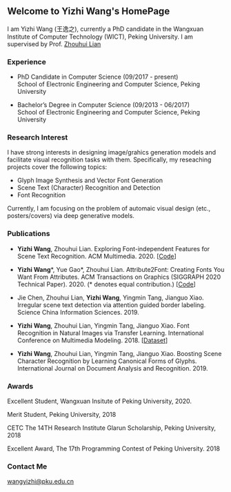 ## Welcome to Yizhi Wang's HomePage

I am Yizhi Wang (王逸之), currently a PhD candidate in the Wangxuan Institute of Computer Technology (WICT), Peking University. I am supervised by Prof. [Zhouhui Lian](https://www.icst.pku.edu.cn/zlian/)

### Experience

* PhD Candidate in Computer Science (09/2017 - present) <br/>
School of Electronic Engineering and Computer Science, Peking University

* Bachelor’s Degree in Computer Science (09/2013 - 06/2017) <br/>
School of Electronic Engineering and Computer Science, Peking University

### Research Interest
I have strong interests in designing image/grahics generation models and facilitate visual recognition tasks with them.
Specifically, my reseaching projects cover the following topics:
* Glyph Image Synthesis and Vector Font Generation
* Scene Text (Character) Recognition and Detection
* Font Recognition

Currently, I am focusing on the problem of automaic visual design (etc., posters/covers) via deep generative models.

### Publications
* **Yizhi Wang**, Zhouhui Lian. Exploring Font-independent Features for Scene Text Recognition. ACM Multimedia. 2020. [[Code](https://actasidiot.github.io/EFIFSTR)]

* **Yizhi Wang**\*, Yue Gao\*, Zhouhui Lian. Attribute2Font: Creating Fonts You Want From Attributes. ACM Transactions on Graphics (SIGGRAPH 2020 Technical Paper). 2020. (* denotes equal contribution.) [[Code](https://hologerry.github.io/Attr2Font/)]

* Jie Chen, Zhouhui Lian, **Yizhi Wang**, Yingmin Tang, Jianguo Xiao. Irregular scene text detection via attention guided border labeling. Science China Information Sciences. 2019.

* **Yizhi Wang**, Zhouhui Lian, Yingmin Tang, Jianguo Xiao. Font Recognition in Natural Images via Transfer Learning. International Conference on Multimedia Modeling. 2018. [[Dataset](https://www.wict.pku.edu.cn/zlian/frwild/)]

* **Yizhi Wang**, Zhouhui Lian, Yingmin Tang, Jianguo Xiao. Boosting Scene Character Recognition by Learning Canonical Forms of Glyphs. International Journal on Document Analysis and Recognition. 2019.


### Awards
Excellent Student, Wangxuan Insitute of Peking University, 2020.

Merit Student, Peking University, 2018

CETC The 14TH Research Institute Glarun Scholarship, Peking University, 2018

Excellent Award, The 17th Programming Contest of Peking University. 2018

### Contact Me

wangyizhi@pku.edu.cn
